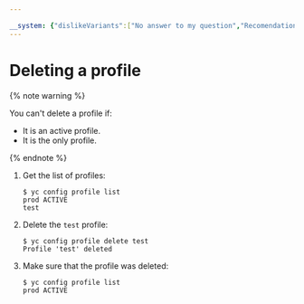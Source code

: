 ```yaml
---

__system: {"dislikeVariants":["No answer to my question","Recomendations didn't help","The content doesn't match title","Other"]}
---
```

# Deleting a profile

{% note warning %}

You can't delete a profile if:

- It is an active profile.
- It is the only profile.

{% endnote %}

1. Get the list of profiles:

    ```
    $ yc config profile list
    prod ACTIVE
    test
    ```

1. Delete the `test` profile:

    ```
    $ yc config profile delete test
    Profile 'test' deleted
    ```

1. Make sure that the profile was deleted:

    ```
    $ yc config profile list
    prod ACTIVE
    ```


